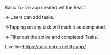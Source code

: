 Basic To-Do app created wit the React

=> Users can add tasks.

=>Tapping on any task will mark it as completed.

=> Filter out the active and completed Tasks.

Live link:https://task-notes.netlify.app/
